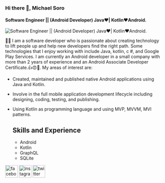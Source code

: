 ### Hi there 👋, Michael Soro
#### Software Engineer || (Android Developer) Java❤| Kotlin❤Android.
![Software Engineer || (Android Developer) Java❤| Kotlin❤Android.](https://user-images.githubusercontent.com/46753453/101975806-01f0e680-3c05-11eb-9846-73ab2618db30.png)

👨‍💻 I am a software developer who is passionate about creating technology to lift people up and help new developers find the right path. Some technologies that I enjoy working with include Java, kotlin, c #, and Google Play Services. I am currently an Android developer in a small company with more than 2 years of experience and an Android Associate Developer Certificate.👍😍📲.
My areas of interest are:

- Created, maintained and published native Android applications using Java and Kotlin.
- Involve in the full mobile application development lifecycle including designing, coding, testing, and publishing.
- Using Kotlin as programming language and using MVP, MVVM, MVI patterns.

  ## Skills and Experience
  * Android
  * Kotlin
  * GraphQL 
  * SQLite 



[<img src='https://cdn.jsdelivr.net/npm/simple-icons@3.0.1/icons/facebook.svg' alt='facebook' height='40'>](https://www.facebook.com/MaikolSoro)  [<img src='https://cdn.jsdelivr.net/npm/simple-icons@3.0.1/icons/instagram.svg' alt='instagram' height='40'>](https://www.instagram.com/maikolsoro.z1998/)  [<img src='https://cdn.jsdelivr.net/npm/simple-icons@3.0.1/icons/twitter.svg' alt='twitter' height='40'>](https://twitter.com/@maikol_soro)  

